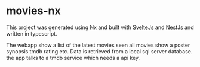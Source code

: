 # movies-nx

This project was generated using [Nx](https://nx.dev) and built with [SvelteJs](https://svelte.dev/) and [NestJs](https://nestjs.com/) and written in typescript.

The webapp show a list of the latest movies seen all movies show a poster synopsis tmdb rating etc. Data is retrieved from a local sql server database. the app talks to a tmdb service which needs a api key.



